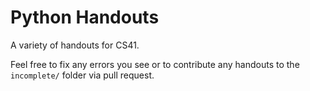 # Python Handouts

A variety of handouts for CS41.

Feel free to fix any errors you see or to contribute any handouts to the `incomplete/` folder via pull request.